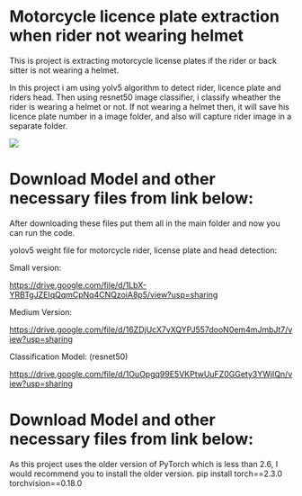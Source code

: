 # Motorcycle licence plate extraction when rider not wearing helmet 
This is project is extracting motorcycle license plates if the rider or back sitter is not wearing a helmet.

In this project i am using yolv5 algorithm to detect rider, licence plate and riders head. Then using resnet50 image classifier, i classify wheather the rider is wearing a helmet or not. If not wearing a helmet then, it will save his licence plate number in a image folder, and also will capture rider image in a separate folder.

<img
src="./bike_gif.gif"
/>



# Download Model and other necessary files from link below:
After downloading these files put them all in the main folder and now you can run the code.


yolov5 weight file for motorcycle rider, license plate and head detection: 

Small version:

https://drive.google.com/file/d/1LbX-YRBTgJZEIqQqmCpNq4CNQzoiA8p5/view?usp=sharing


Medium Version:

https://drive.google.com/file/d/16ZDjUcX7vXQYPJ557dooN0em4mJmbJt7/view?usp=sharing

Classification Model: (resnet50)

https://drive.google.com/file/d/1OuOpgq99E5VKPtwUuFZ0GGety3YWjIQn/view?usp=sharing



# Download Model and other necessary files from link below:

As this project uses the older version of PyTorch which is less than 2.6, I would recommend you to install the older version.
pip install torch==2.3.0 torchvision==0.18.0


